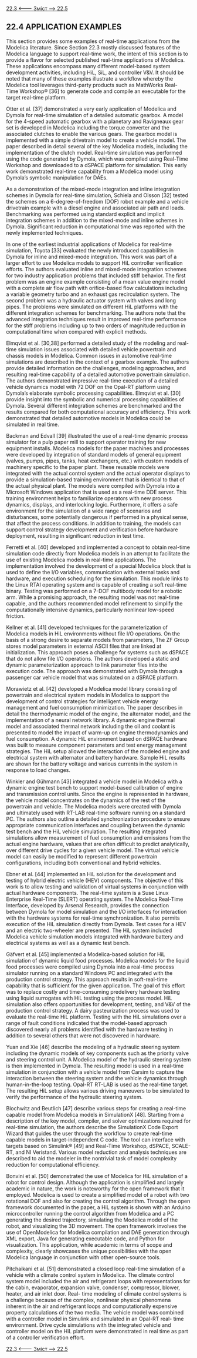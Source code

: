 [22.3 <--- ](22_3.md) [   Зміст   ](README.md) [--> 22.5](22_5.md)

## 22.4 APPLICATION EXAMPLES

This section provides some examples of real-time applications from the Modelica literature. Since Section 22.3 mostly discussed features of the Modelica language to support real-time work, the intent of this section is to provide a flavor for selected published real-time applications of Modelica. These applications encompass many different model-based system development activities, including HiL, SiL, and controller V&V. It should be noted that many of these examples illustrate a workflow whereby the Modelica tool leverages third-party products such as MathWorks Real- Time Workshop® [36] to generate code and compile an executable for the target real-time platform.

Otter et al. [37] demonstrated a very early application of Modelica and Dymola for real-time simulation of a detailed automatic gearbox. A model for the 4-speed automatic gearbox with a planetary and Ravigneaux gear set is developed in Modelica including the torque converter and the associated clutches to enable the various gears. The gearbox model is implemented with a simple drivetrain model to create a vehicle model. The paper described in detail several of the key Modelica models, including the implementation of the clutch model. Real-time simulation was performed using the code generated by Dymola, which was compiled using Real-Time Workshop and downloaded to a dSPACE platform for simulation. This early work demonstrated real-time capability from a Modelica model using Dymola’s symbolic manipulation for DAEs.

As a demonstration of the mixed-mode integration and inline integration schemes in Dymola for real-time simulation, Schiela and Olsson [32] tested the schemes on a 6-degree-of-freedom (DOF) robot example and a vehicle drivetrain example with a diesel engine and associated air path and loads. Benchmarking was performed using standard explicit and implicit integration schemes in addition to the mixed-mode and inline schemes in Dymola. Significant reduction in computational time was reported with the newly implemented techniques.

In one of the earliest industrial applications of Modelica for real-time simulation, Toyota [33] evaluated the newly introduced capabilities in Dymola for inline and mixed-mode integration. This work was part of a larger effort to use Modelica models to support HiL controller verification efforts. The authors evaluated inline and mixed-mode integration schemes for two industry application problems that included stiff behavior. The first problem was an engine example consisting of a mean value engine model with a complete air flow path with orifice-based flow calculations including a variable geometry turbo and an exhaust gas recirculation system. The second problem was a hydraulic actuator system with valves and long pipes. The problems were simulated on different HiL platforms with the different integration schemes for benchmarking. The authors note that the advanced integration techniques result in improved real-time performance for the stiff problems including up to two orders of magnitude reduction in computational time when compared with explicit methods.

Elmqvist et al. [30,38] performed a detailed study of the modeling and real-time simulation issues associated with detailed vehicle powertrain and chassis models in Modelica. Common issues in automotive real-time simulations are described in the context of a gearbox example. The authors provide detailed information on the challenges, modeling approaches, and resulting real-time capability of a detailed automotive powertrain simulation. The authors demonstrated impressive real-time execution of a detailed vehicle dynamics model with 72 DOF on the Opal-RT platform using Dymola’s elaborate symbolic processing capabilities. Elmqvist et al. [30] provide insight into the symbolic and numerical processing capabilities of Dymola. Several different integration schemes are benchmarked and the results compared for both computational accuracy and efficiency. This work demonstrated that detailed automotive models in Modelica could be simulated in real time.

Backman and Edvall [39] illustrated the use of a real-time dynamic process simulator for a pulp paper mill to support operator training for new equipment installs. Modelica models for the paper machines and processes were developed by integration of standard models of general equipment (valves, pumps, pipes, tanks, heat exchangers, etc.) with custom models of machinery specific to the paper plant. These reusable models were integrated with the actual control system and the actual operator displays to provide a simulation-based training environment that is identical to that of the actual physical plant. The models were compiled with Dymola into a Microsoft Windows application that is used as a real-time DDE server. This training environment helps to familiarize operators with new process dynamics, displays, and interlocking logic. Furthermore, it offers a safe environment for the simulation of a wide range of scenarios and disturbances, some potentially dangerous if performed in a physical sense, that affect the process conditions. In addition to training, the models can support control strategy development and verification before hardware deployment, resulting in significant reduction in test time.

Ferretti et al. [40] developed and implemented a concept to obtain real-time simulation code directly from Modelica models in an attempt to facilitate the use of existing Modelica models in real-time applications. The implementation involved the development of a special Modelica block that is used to define the I/O variables, communication with external tasks and hardware, and execution scheduling for the simulation. This module links to the Linux RTAI operating system and is capable of creating a soft real-time binary. Testing was performed on a 7-DOF multibody model for a robotic arm. While a promising approach, the resulting model was not real-time capable, and the authors recommended model refinement to simplify the computationally intensive dynamics, particularly nonlinear low-speed friction.

Kellner et al. [41] developed techniques for the parameterization of Modelica models in HiL environments without file I/O operations. On the basis of a strong desire to separate models from parameters, The ZF Group stores model parameters in external ASCII files that are linked at initialization. This approach poses a challenge for systems such as dSPACE that do not allow file I/O operations. The authors developed a static and dynamic parameterization approach to link parameter files into the execution code. The approach was demonstrated with Dymola through a passenger car vehicle model that was simulated on a dSPACE platform.

Morawietz et al. [42] developed a Modelica model library consisting of powertrain and electrical system models in Modelica to support the development of control strategies for intelligent vehicle energy management and fuel consumption minimization. The paper describes in detail the thermodynamic model of the engine, the alternator model, and the implementation of a neural network library. A dynamic engine thermal model and associated thermal network including the oil and coolant is presented to model the impact of warm-up on engine thermodynamics and fuel consumption. A dynamic HiL environment based on dSPACE hardware was built to measure component parameters and test energy management strategies. The HiL setup allowed the interaction of the modeled engine and electrical system with alternator and battery hardware. Sample HiL results are shown for the battery voltage and various currents in the system in response to load changes.

Winkler and Gühmann [43] integrated a vehicle model in Modelica with a dynamic engine test bench to support model-based calibration of engine and transmission control units. Since the engine is represented in hardware, the vehicle model concentrates on the dynamics of the rest of the powertrain and vehicle. The Modelica models were created with Dymola and ultimately used with RT-LAB real-time software running on a standard PC. The authors also outline a detailed synchronization procedure to ensure appropriate communication interfaces and coupling between the dynamic test bench and the HiL vehicle simulation. The resulting integrated simulations allow measurement of fuel consumption and emissions from the actual engine hardware, values that are often difficult to predict analytically, over different drive cycles for a given vehicle model. The virtual vehicle model can easily be modified to represent different powertrain configurations, including both conventional and hybrid vehicles.

Ebner et al. [44] implemented an HiL solution for the development and testing of hybrid electric vehicle (HEV) components. The objective of this work is to allow testing and validation of virtual systems in conjunction with actual hardware components. The real-time system is a Suse Linux Enterprise Real-Time (SLERT) operating system. The Modelica Real-Time Interface, developed by Arsenal Research, provides the connection between Dymola for model simulation and the I/O interfaces for interaction with the hardware systems for real-time synchronization. It also permits execution of the HiL simulation directly from Dymola. Test cases for a HEV and an electric two-wheeler are presented. The HiL system included Modelica vehicle simulation models integrated with hardware battery and electrical systems as well as a dynamic test bench.

Gäfvert et al. [45] implemented a Modelica-based solution for HiL simulation of dynamic liquid food processes. Modelica models for the liquid food processes were compiled using Dymola into a real-time process simulator running on a standard Windows PC and integrated with the production control strategy. This approach results in soft-real-time capability that is sufficient for the given application. The goal of this effort was to replace costly and time-consuming predelivery hardware testing using liquid surrogates with HiL testing using the process model. HiL simulation also offers opportunities for development, testing, and V&V of the production control strategy. A dairy pasteurization process was used to evaluate the real-time HiL platform. Testing with the HiL simulations over a range of fault conditions indicated that the model-based approach discovered nearly all problems identified with the hardware testing in addition to several others that were not discovered in hardware.

Yuan and Xie [46] describe the modeling of a hydraulic steering system including the dynamic models of key components such as the priority valve and steering control unit. A Modelica model of the hydraulic steering system is then implemented in Dymola. The resulting model is used in a real-time simulation in conjunction with a vehicle model from Carsim to capture the interaction between the steering system and the vehicle dynamics through human-in-the-loop testing. Opal-RT RT-LAB is used as the real-time target. The resulting HiL setup allows various driving maneuvers to be simulated to verify the performance of the hydraulic steering system.

Blochwitz and Beutlich [47] describe various steps for creating a real-time capable model from Modelica models in SimulationX [48]. Starting from a description of the key model, compiler, and solver optimizations required for real-time simulation, the authors describe the SimulationX Code Export Wizard that guides the user through the workflow to create real-time capable models in target-independent C code. The tool can interface with targets based on Simulink® [49] and Real-Time Workshop, dSPACE, SCALE-RT, and NI Veristand. Various model reduction and analysis techniques are described to aid the modeler in the nontrivial task of model complexity reduction for computational efficiency.

Bonvini et al. [50] demonstrated the use of Modelica for HiL simulation of a robot for control design. Although the application is simplified and largely academic in nature, the work is noteworthy for the open framework that it employed. Modelica is used to create a simplified model of a robot with two rotational DOF and also for creating the control algorithm. Through the open framework documented in the paper, a HiL system is shown with an Arduino microcontroller running the control algorithm from Modelica and a PC generating the desired trajectory, simulating the Modelica model of the robot, and visualizing the 3D movement. The open framework involves the use of OpenModelica for Modelica compilation and DAE generation through XML export, Java for generating executable code, and Python for visualization. This application, while academic in terms of scope and complexity, clearly showcases the unique possibilities with the open Modelica language in conjunction with other open-source tools.

Pitchaikani et al. [51] demonstrated a closed loop real-time simulation of a vehicle with a climate control system in Modelica. The climate control system model included the air and refrigerant loops with representations for the cabin, evaporator, expansion valve, condenser, compressor, blower, heater, and air inlet door. Real- time modeling of climate control systems is a challenge because of the complex, nonlinear physical phenomena inherent in the air and refrigerant loops and computationally expensive property calculations of the two media. The vehicle model was combined with a controller model in Simulink and simulated in an Opal-RT real- time environment. Drive cycle simulations with the integrated vehicle and controller model on the HiL platform were demonstrated in real time as part of a controller verification effort.

[22.3 <--- ](22_3.md) [   Зміст   ](README.md) [--> 22.5](22_5.md)